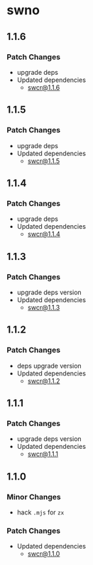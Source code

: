 # swno

## 1.1.6

### Patch Changes

- upgrade deps
- Updated dependencies
  - swcr@1.1.6

## 1.1.5

### Patch Changes

- upgrade deps
- Updated dependencies
  - swcr@1.1.5

## 1.1.4

### Patch Changes

- upgrade deps
- Updated dependencies
  - swcr@1.1.4

## 1.1.3

### Patch Changes

- upgrade deps version
- Updated dependencies
  - swcr@1.1.3

## 1.1.2

### Patch Changes

- deps upgrade version
- Updated dependencies
  - swcr@1.1.2

## 1.1.1

### Patch Changes

- upgrade deps version
- Updated dependencies
  - swcr@1.1.1

## 1.1.0

### Minor Changes

- hack `.mjs` for `zx`

### Patch Changes

- Updated dependencies
  - swcr@1.1.0
